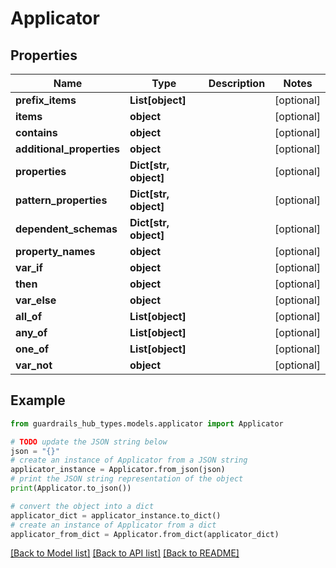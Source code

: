 # Applicator


## Properties

Name | Type | Description | Notes
------------ | ------------- | ------------- | -------------
**prefix_items** | **List[object]** |  | [optional] 
**items** | **object** |  | [optional] 
**contains** | **object** |  | [optional] 
**additional_properties** | **object** |  | [optional] 
**properties** | **Dict[str, object]** |  | [optional] 
**pattern_properties** | **Dict[str, object]** |  | [optional] 
**dependent_schemas** | **Dict[str, object]** |  | [optional] 
**property_names** | **object** |  | [optional] 
**var_if** | **object** |  | [optional] 
**then** | **object** |  | [optional] 
**var_else** | **object** |  | [optional] 
**all_of** | **List[object]** |  | [optional] 
**any_of** | **List[object]** |  | [optional] 
**one_of** | **List[object]** |  | [optional] 
**var_not** | **object** |  | [optional] 

## Example

```python
from guardrails_hub_types.models.applicator import Applicator

# TODO update the JSON string below
json = "{}"
# create an instance of Applicator from a JSON string
applicator_instance = Applicator.from_json(json)
# print the JSON string representation of the object
print(Applicator.to_json())

# convert the object into a dict
applicator_dict = applicator_instance.to_dict()
# create an instance of Applicator from a dict
applicator_from_dict = Applicator.from_dict(applicator_dict)
```
[[Back to Model list]](../README.md#documentation-for-models) [[Back to API list]](../README.md#documentation-for-api-endpoints) [[Back to README]](../README.md)


